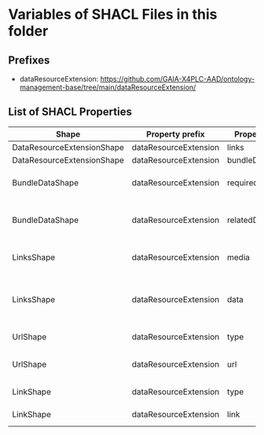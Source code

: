 # Variables of SHACL Files in this folder

## Prefixes

- dataResourceExtension: <https://github.com/GAIA-X4PLC-AAD/ontology-management-base/tree/main/dataResourceExtension/>

## List of SHACL Properties

| Shape | Property prefix | Property | MinCount | MaxCount | Description | Datatype/NodeKind | Filename |
| --- | --- | --- | --- | --- | --- | --- | --- |
| DataResourceExtensionShape | dataResourceExtension | links | 1 | 1 |  |  | dataResourceExtension_shacl.ttl |
| DataResourceExtensionShape | dataResourceExtension | bundleData | 1 | 1 |  |  | dataResourceExtension_shacl.ttl |
| BundleDataShape | dataResourceExtension | requiredData |  |  | Reference to required assets |  | dataResourceExtension_shacl.ttl |
| BundleDataShape | dataResourceExtension | relatedData |  |  | Reference to optional related assets |  | dataResourceExtension_shacl.ttl |
| LinksShape | dataResourceExtension | media |  |  | Reference to media data |  | dataResourceExtension_shacl.ttl |
| LinksShape | dataResourceExtension | data | 1 | 1 | Reference to the data asset as url/uri of the EDC |  | dataResourceExtension_shacl.ttl |
| UrlShape | dataResourceExtension | type | 1 | 1 | Choose type of link. | <http://www.w3.org/2001/XMLSchema#string> | dataResourceExtension_shacl.ttl |
| UrlShape | dataResourceExtension | url | 1 | 1 | Enter link as URL or DID. | <http://www.w3.org/2001/XMLSchema#anyURI> | dataResourceExtension_shacl.ttl |
| LinkShape | dataResourceExtension | type | 1 | 1 | Choose type of link. | <http://www.w3.org/2001/XMLSchema#string> | dataResourceExtension_shacl.ttl |
| LinkShape | dataResourceExtension | link | 1 | 1 | Enter the DID . | <http://www.w3.org/2001/XMLSchema#anyURI> | dataResourceExtension_shacl.ttl |
